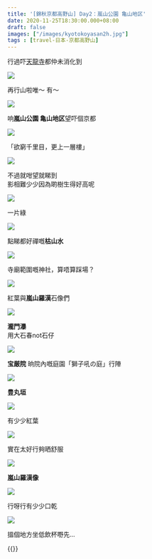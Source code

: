 ```yaml
---
title: '[錦秋京都高野山] Day2：嵐山公園 亀山地区'
date: 2020-11-25T18:30:00.000+08:00
draft: false
images: ["/images/kyotokoyasan2h.jpg"]
tags : [travel-日本-京都高野山]
---
```


行過吓[天龍寺](https://hidie.net/kyotokoyasan2g/)都仲未消化到  

![](/images/kyotokoyasan2h1.jpg)

再行山啦唯～ 有～  

![](/images/kyotokoyasan2h2.jpg)

响**嵐山公園 亀山地区**望吓個京都  

![](/images/kyotokoyasan2h3.jpg)

「欲窮千里目，更上一層樓」  

![](/images/kyotokoyasan2h4.jpg)

不過就咁望就睇到  
影相難少少因為啲樹生得好高呢  

![](/images/kyotokoyasan2h5.jpg)

一片綠

![](/images/kyotokoyasan2h6.jpg)

點睇都好禪嘅**枯山水**  

![](/images/kyotokoyasan2h7.jpg)

寺廟範圍嘅神社，算唔算踩場？

![](/images/kyotokoyasan2h8.jpg)

紅葉與**嵐山羅漢**石像們 

![](/images/kyotokoyasan2h9.jpg)

**瀧門瀑**  
用大石春not石仔  

![](/images/kyotokoyasan2h10.jpg)

**宝厳院** 
晌院內嘅庭園「獅子吼の庭」行陣

![](/images/kyotokoyasan2h11.jpg)

**豊丸垣**  

![](/images/kyotokoyasan2h.jpg)

有少少紅葉

![](/images/kyotokoyasan2h12.jpg)

實在太好行夠晒舒服

![](/images/kyotokoyasan2h13.jpg)

**嵐山羅漢像**  

![](/images/kyotokoyasan2h14.jpg)

行呀行有少少口乾

![](/images/kyotokoyasan2h15.jpg)

搵個地方坐低飲杯嘢先...

  
{{<kyotokoyasan>}}  
